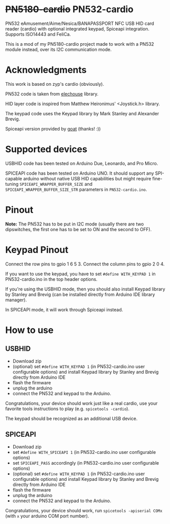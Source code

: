 # ~~PN5180-cardio~~ PN532-cardio

PN532 eAmusement/Aime/Nesica/BANAPASSPORT NFC USB HID card reader (cardio) with optional integrated keypad, Spiceapi integration. Supports ISO14443 and FeliCa.

This is a mod of my PN5180-cardio project made to work with a PN532 module instead, over its I2C communication mode.

# Acknowledgments

This work is based on zyp's cardio (obviously).

PN532 code is taken from [elechouse](https://github.com/elechouse/PN532) library.

HID layer code is inspired from Matthew Heironimus' <Joystick.h> library.

The keypad code uses the Keypad library by Mark Stanley and Alexander Brevig.

Spiceapi version provided by [goat](https://github.com/goaaats) (thanks! :))

# Supported devices

USBHID code has been tested on Arduino Due, Leonardo, and Pro Micro.

SPICEAPI code has been tested on Arduino UNO.
It should support any SPI-capable arduino without native USB HID capabilities but might require fine-tuning
`SPICEAPI_WRAPPER_BUFFER_SIZE` and `SPICEAPI_WRAPPER_BUFFER_SIZE_STR` parameters in `PN532-cardio.ino`.

# Pinout

**Note:** The PN532 has to be put in I2C mode (usually there are two dipswitches, the first one has to be set to ON and the second to OFF).


# Keypad Pinout

Connect the row pins to gpio 1 6 5 3.
Connect the column pins to gpio 2 0 4.

If you want to use the keypad, you have to set `#define WITH_KEYPAD 1` in PN532-cardio.ino in the top header options.

If you're using the USBHID mode, then you should also install Keypad library by Stanley and Brevig (can be installed directly from Arduino IDE library manager).

In SPICEAPI mode, it will work through Spiceapi instead.

# How to use

## USBHID

- Download zip
- (optional) set `#define WITH_KEYPAD 1` (in PN532-cardio.ino user configurable options) and install Keypad library by Stanley and Brevig directly from Arduino IDE
- flash the firmware
- unplug the arduino
- connect the PN532 and keypad to the Arduino.

Congratulations, your device should work just like a real cardio, use 
your favorite tools instructions to play (e.g. `spicetools -cardio`).

The keypad should be recognized as an additional USB device.

## SPICEAPI

- Download zip
- set `#define WITH_SPICEAPI 1` (in PN532-cardio.ino user configurable options)
- set `SPICEAPI_PASS` accordingly (in PN532-cardio.ino user configurable options)
- (optional) set `#define WITH_KEYPAD 1` (in PN532-cardio.ino user configurable options) and install Keypad library by Stanley and Brevig directly from Arduino IDE
- flash the firmware
- unplug the arduino
- connect the PN532 and keypad to the Arduino.

Congratulations, your device should work, run `spicetools -apiserial COMx` (with `x` your arduino COM port number).
